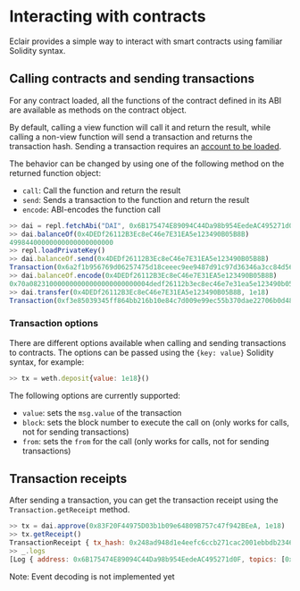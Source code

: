# Interacting with contracts

Eclair provides a simple way to interact with smart contracts using familiar Solidity syntax.

## Calling contracts and sending transactions

For any contract loaded, all the functions of the contract defined in its ABI are available as methods on the contract object.

By default, calling a view function will call it and return the result, while calling a non-view function will send a transaction and returns the transaction hash.
Sending a transaction requires an [account to be loaded](./account_management.md).

The behavior can be changed by using one of the following method on the returned function object:

* `call`: Call the function and return the result
* `send`: Sends a transaction to the function and return the result
* `encode`: ABI-encodes the function call

```javascript
>> dai = repl.fetchAbi("DAI", 0x6B175474E89094C44Da98b954EedeAC495271d0F)
>> dai.balanceOf(0x4DEDf26112B3Ec8eC46e7E31EA5e123490B05B8B)
49984400000000000000000000
>> repl.loadPrivateKey()
>> dai.balanceOf.send(0x4DEDf26112B3Ec8eC46e7E31EA5e123490B05B8B)
Transaction(0x6a2f1b956769d06257475d18ceeec9ee9487d91c97d36346a3cc84d568e36e5c)
>> dai.balanceOf.encode(0x4DEDf26112B3Ec8eC46e7E31EA5e123490B05B8B)
0x70a082310000000000000000000000004dedf26112b3ec8ec46e7e31ea5e123490b05b8b
>> dai.transfer(0x4DEDf26112B3Ec8eC46e7E31EA5e123490B05B8B, 1e18)
Transaction(0xf3e85039345ff864bb216b10e84c7d009e99ec55b370dae22706b0d48ea41583)
```

### Transaction options

There are different options available when calling and sending transactions to contracts.
The options can be passed using the `{key: value}` Solidity syntax, for example:

```javascript
>> tx = weth.deposit{value: 1e18}()
```

The following options are currently supported:

* `value`: sets the `msg.value` of the transaction
* `block`: sets the block number to execute the call on (only works for calls, not for sending transactions)
* `from`: sets the `from` for the call (only works for calls, not for sending transactions)

## Transaction receipts

After sending a transaction, you can get the transaction receipt using the `Transaction.getReceipt` method.

```javascript
>> tx = dai.approve(0x83F20F44975D03b1b09e64809B757c47f942BEeA, 1e18)
>> tx.getReceipt()
TransactionReceipt { tx_hash: 0x248ad948d1e4eefc6ccb271cac2001ebbdb2346beddc7656b1f9518f216c8b02, block_hash: 0x688517fe5e540b4e3953ed3ba84cc4d70903ddffb981a66c51ca49ca13c90bb1, block_number: 20380613, status: true, gas_used: 46146, gas_price: 4547819249 }
>> _.logs
[Log { address: 0x6B175474E89094C44Da98b954EedeAC495271d0F, topics: [0x8c5be1e5ebec7d5bd14f71427d1e84f3dd0314c0f7b2291e5b200ac8c7c3b925, 0x000000000000000000000000f39fd6e51aad88f6f4ce6ab8827279cfffb92266, 0x00000000000000000000000083f20f44975d03b1b09e64809b757c47f942beea], data: 0x0000000000000000000000000000000000000000000000000de0b6b3a7640000 }]
```

Note: Event decoding is not implemented yet

